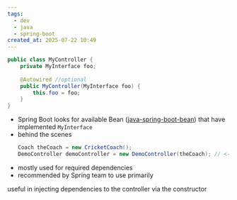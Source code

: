 ```yaml
---
tags:
  - dev
  - java
  - spring-boot
created_at: 2025-07-22 10:49
---
```

```java
public class MyController {
	private MyInterface foo;
	
	@Autowired //optional
	public MyController(MyInterface foo) {
		this.foo = foo;
	}
}
```
- Spring Boot looks for available Bean ([java-spring-boot-bean](java-spring-boot-bean.md)) that have implemented `MyInterface`
- behind the scenes
	```java
	Coach theCoach = new CricketCoach();
	DemoController demoController = new DemoController(theCoach); // <- constructor injection
	```
- mostly used for required dependencies
- recommended by Spring team to use primarily

useful in injecting dependencies to the controller via the constructor